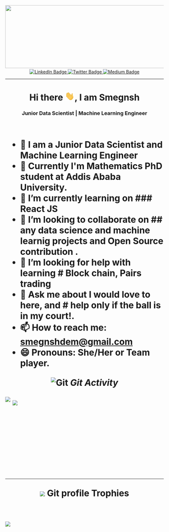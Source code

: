 <!--
<p align="center">
<img src="https://36f9fea5-a-62cb3a1a-s-sites.googlegroups.com/site/nips2012topology/home/torus.png?attachauth=ANoY7crCZz42ljPH8nWYVGDBnh3pyzBFlDlIDGGpKh-sEYPl2eWhhI-M_AsfenHYWcS36z_P4x1GSLrBUeaGG1iRcZQuNtBWvnjTnFzJnDFfXzQMtYiIpG3wKAV-V0Hl7AAVYu8_Btjqb_-A3EyRF1n7tNi1N65IGWoz9J6yHN28H1ry_sIvMXOJSJj_UFrIGrn3n0Buh5GQbe91e-sVVIEi6-Zl_GFytA%3D%3D&attredirects=0" height="200"/>
 </p>
 -->
 <div align="center">
  <img src="https://36f9fea5-a-62cb3a1a-s-sites.googlegroups.com/site/nips2012topology/home/torus.png?attachauth=ANoY7crCZz42ljPH8nWYVGDBnh3pyzBFlDlIDGGpKh-sEYPl2eWhhI-M_AsfenHYWcS36z_P4x1GSLrBUeaGG1iRcZQuNtBWvnjTnFzJnDFfXzQMtYiIpG3wKAV-V0Hl7AAVYu8_Btjqb_-A3EyRF1n7tNi1N65IGWoz9J6yHN28H1ry_sIvMXOJSJj_UFrIGrn3n0Buh5GQbe91e-sVVIEi6-Zl_GFytA%3D%3D&attredirects=0" height="200" width="600" height="300"/>
</div>
<div id="badges" align="center">
  <a href="https://www.linkedin.com/in/smegnsh-demelash-67b104a0/">
    <img src="https://img.shields.io/badge/LinkedIn-blue?style=for-the-badge&logo=linkedin&logoColor=white" alt="LinkedIn Badge"/>
  </a>
  <a href="https://twitter.com/smegnshD">
    <img src="https://img.shields.io/badge/Twitter-blue?style=for-the-badge&logo=twitter&logoColor=white" alt="Twitter Badge"/>
  </a>
 <a href="https://medium.com/@smegnshdem">
    <img src="https://img.shields.io/badge/Medium-blue?style=for-the-badge&logo=medium&logoColor=white" alt="Medium Badge"/>
  </a>
 
</div>
 <hr>
<h1 align="center"> Hi there <img src="https://raw.githubusercontent.com/ABSphreak/ABSphreak/master/gifs/Hi.gif" width="30px">, I am Smegnsh
 </h1>
<h3 align="center">Junior Data Scientist  |  Machine Learning Engineer </h3>
<p align="center">
<p align="center"><img src="https://komarev.com/ghpvc/?username=gezish&style=flat-square&color=blue" alt=""/>
<h1>

- 🌱 I am a Junior Data Scientist and Machine Learning Engineer
- 🔭 Currently I'm Mathematics PhD student at Addis Ababa University.
- 🌱 I’m currently learning on ### React JS
- 👯 I’m looking to collaborate on ## any data science and machine learnig projects and Open Source contribution .
- 🤔 I’m looking for help with learning # Block chain, Pairs trading
- 💬 Ask me about I would love to here, and # help only if the ball is in my court!.
- 📫 How to reach me: smegnshdem@gmail.com
- 😄 Pronouns: She/Her or Team player.


 
 <p align="center">
 <img src="https://media.giphy.com/media/W5eoZHPpUx9sapR0eu/giphy.gif" width="30px" alt="Git"/>&nbsp;<i><b>Git Activity</b></i></p>
 
<p><img align="left" src="https://github-readme-stats.vercel.app/api/top-langs?username=smegnshd&hide=html&hide_title=true&hide_border=true&layout=compact&langs_count=8&text_color=000&icon_color=fff&bg_color=0,52fa5a,4dfcff,c64dff&theme=graywhite" /></p>
<p>&nbsp;<img height="180em" src="https://github-readme-stats.vercel.app/api?username=smegnshd&hide_title=true&hide_border=true&show_icons=true&include_all_commits=true&count_private=true&line_height=21&text_color=000&icon_color=000&bg_color=0,ea6161,ffc64d,fffc4d,52fa5a&theme=graywhite" /></p> 
<!--
[![Top Langs](https://github-readme-stats.vercel.app/api/top-langs/?username=smegnshd)](https://github.com/gezish/github-readme-stats)
<p>Language Tools: </p>
 -->


<br><br><br><br><br>

<hr>

<p align="center"><img src="https://media.giphy.com/media/QaMcXSekUWx7aogAUr/giphy.gif" width="30" />&nbsp;Git profile Trophies</p><br>
<img src="https://github-profile-trophy.vercel.app/?username=smegnshd&theme=juicyfresh&no-bg=true" />


